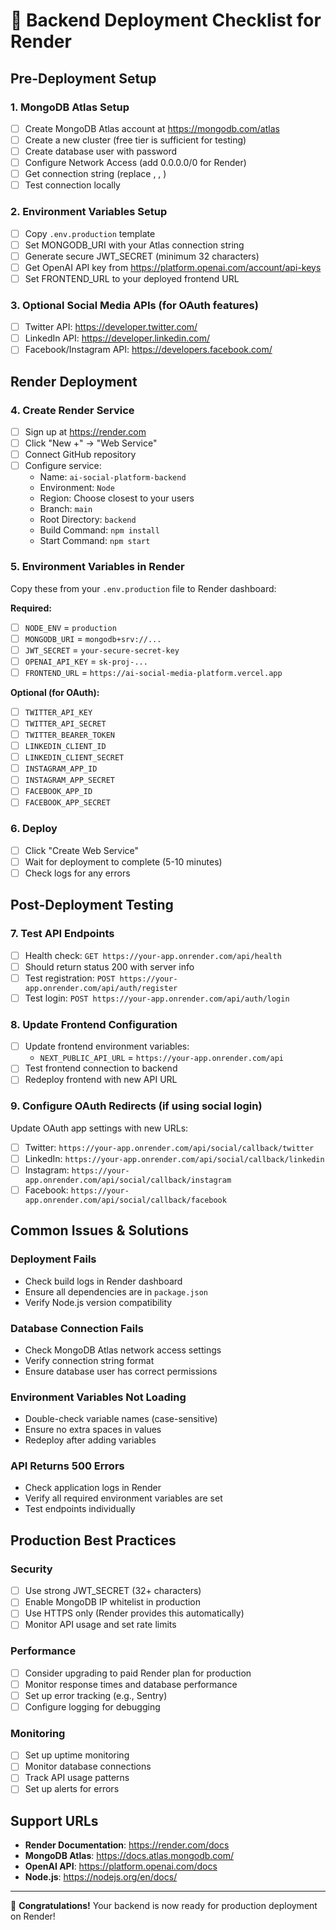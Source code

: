 # 🚀 Backend Deployment Checklist for Render

## Pre-Deployment Setup

### 1. MongoDB Atlas Setup
- [ ] Create MongoDB Atlas account at https://mongodb.com/atlas
- [ ] Create a new cluster (free tier is sufficient for testing)
- [ ] Create database user with password
- [ ] Configure Network Access (add 0.0.0.0/0 for Render)
- [ ] Get connection string (replace <username>, <password>, <cluster-name>)
- [ ] Test connection locally

### 2. Environment Variables Setup
- [ ] Copy `.env.production` template
- [ ] Set MONGODB_URI with your Atlas connection string
- [ ] Generate secure JWT_SECRET (minimum 32 characters)
- [ ] Get OpenAI API key from https://platform.openai.com/account/api-keys
- [ ] Set FRONTEND_URL to your deployed frontend URL

### 3. Optional Social Media APIs (for OAuth features)
- [ ] Twitter API: https://developer.twitter.com/
- [ ] LinkedIn API: https://developer.linkedin.com/
- [ ] Facebook/Instagram API: https://developers.facebook.com/

## Render Deployment

### 4. Create Render Service
- [ ] Sign up at https://render.com
- [ ] Click "New +" → "Web Service"
- [ ] Connect GitHub repository
- [ ] Configure service:
  - Name: `ai-social-platform-backend`
  - Environment: `Node`
  - Region: Choose closest to your users
  - Branch: `main`
  - Root Directory: `backend`
  - Build Command: `npm install`
  - Start Command: `npm start`

### 5. Environment Variables in Render
Copy these from your `.env.production` file to Render dashboard:

**Required:**
- [ ] `NODE_ENV` = `production`
- [ ] `MONGODB_URI` = `mongodb+srv://...`
- [ ] `JWT_SECRET` = `your-secure-secret-key`
- [ ] `OPENAI_API_KEY` = `sk-proj-...`
- [ ] `FRONTEND_URL` = `https://ai-social-media-platform.vercel.app`

**Optional (for OAuth):**
- [ ] `TWITTER_API_KEY`
- [ ] `TWITTER_API_SECRET`
- [ ] `TWITTER_BEARER_TOKEN`
- [ ] `LINKEDIN_CLIENT_ID`
- [ ] `LINKEDIN_CLIENT_SECRET`
- [ ] `INSTAGRAM_APP_ID`
- [ ] `INSTAGRAM_APP_SECRET`
- [ ] `FACEBOOK_APP_ID`
- [ ] `FACEBOOK_APP_SECRET`

### 6. Deploy
- [ ] Click "Create Web Service"
- [ ] Wait for deployment to complete (5-10 minutes)
- [ ] Check logs for any errors

## Post-Deployment Testing

### 7. Test API Endpoints
- [ ] Health check: `GET https://your-app.onrender.com/api/health`
- [ ] Should return status 200 with server info
- [ ] Test registration: `POST https://your-app.onrender.com/api/auth/register`
- [ ] Test login: `POST https://your-app.onrender.com/api/auth/login`

### 8. Update Frontend Configuration
- [ ] Update frontend environment variables:
  - `NEXT_PUBLIC_API_URL` = `https://your-app.onrender.com/api`
- [ ] Test frontend connection to backend
- [ ] Redeploy frontend with new API URL

### 9. Configure OAuth Redirects (if using social login)
Update OAuth app settings with new URLs:
- [ ] Twitter: `https://your-app.onrender.com/api/social/callback/twitter`
- [ ] LinkedIn: `https://your-app.onrender.com/api/social/callback/linkedin`
- [ ] Instagram: `https://your-app.onrender.com/api/social/callback/instagram`
- [ ] Facebook: `https://your-app.onrender.com/api/social/callback/facebook`

## Common Issues & Solutions

### Deployment Fails
- Check build logs in Render dashboard
- Ensure all dependencies are in `package.json`
- Verify Node.js version compatibility

### Database Connection Fails
- Check MongoDB Atlas network access settings
- Verify connection string format
- Ensure database user has correct permissions

### Environment Variables Not Loading
- Double-check variable names (case-sensitive)
- Ensure no extra spaces in values
- Redeploy after adding variables

### API Returns 500 Errors
- Check application logs in Render
- Verify all required environment variables are set
- Test endpoints individually

## Production Best Practices

### Security
- [ ] Use strong JWT_SECRET (32+ characters)
- [ ] Enable MongoDB IP whitelist in production
- [ ] Use HTTPS only (Render provides this automatically)
- [ ] Monitor API usage and set rate limits

### Performance
- [ ] Consider upgrading to paid Render plan for production
- [ ] Monitor response times and database performance
- [ ] Set up error tracking (e.g., Sentry)
- [ ] Configure logging for debugging

### Monitoring
- [ ] Set up uptime monitoring
- [ ] Monitor database connections
- [ ] Track API usage patterns
- [ ] Set up alerts for errors

## Support URLs

- **Render Documentation**: https://render.com/docs
- **MongoDB Atlas**: https://docs.atlas.mongodb.com/
- **OpenAI API**: https://platform.openai.com/docs
- **Node.js**: https://nodejs.org/en/docs/

---

🎉 **Congratulations!** Your backend is now ready for production deployment on Render!